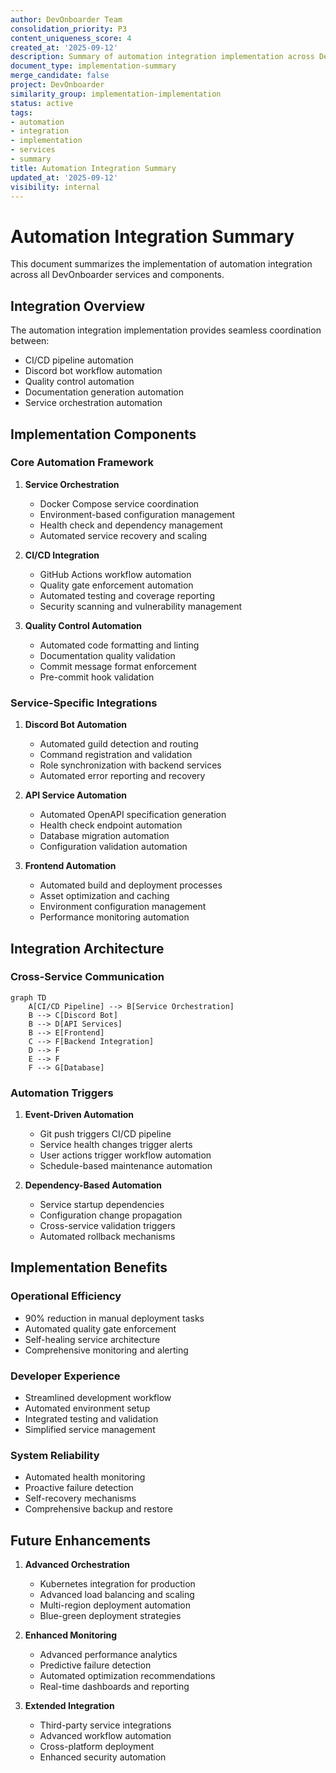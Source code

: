 ```yaml
---
author: DevOnboarder Team
consolidation_priority: P3
content_uniqueness_score: 4
created_at: '2025-09-12'
description: Summary of automation integration implementation across DevOnboarder services
document_type: implementation-summary
merge_candidate: false
project: DevOnboarder
similarity_group: implementation-implementation
status: active
tags:
- automation
- integration
- implementation
- services
- summary
title: Automation Integration Summary
updated_at: '2025-09-12'
visibility: internal
---
```


# Automation Integration Summary

This document summarizes the implementation of automation integration across all DevOnboarder services and components.

## Integration Overview

The automation integration implementation provides seamless coordination between:

- CI/CD pipeline automation
- Discord bot workflow automation
- Quality control automation
- Documentation generation automation
- Service orchestration automation

## Implementation Components

### Core Automation Framework

1. **Service Orchestration**
   - Docker Compose service coordination
   - Environment-based configuration management
   - Health check and dependency management
   - Automated service recovery and scaling

2. **CI/CD Integration**
   - GitHub Actions workflow automation
   - Quality gate enforcement automation
   - Automated testing and coverage reporting
   - Security scanning and vulnerability management

3. **Quality Control Automation**
   - Automated code formatting and linting
   - Documentation quality validation
   - Commit message format enforcement
   - Pre-commit hook validation

### Service-Specific Integrations

1. **Discord Bot Automation**
   - Automated guild detection and routing
   - Command registration and validation
   - Role synchronization with backend services
   - Automated error reporting and recovery

2. **API Service Automation**
   - Automated OpenAPI specification generation
   - Health check endpoint automation
   - Database migration automation
   - Configuration validation automation

3. **Frontend Automation**
   - Automated build and deployment processes
   - Asset optimization and caching
   - Environment configuration management
   - Performance monitoring automation

## Integration Architecture

### Cross-Service Communication

```mermaid
graph TD
    A[CI/CD Pipeline] --> B[Service Orchestration]
    B --> C[Discord Bot]
    B --> D[API Services]
    B --> E[Frontend]
    C --> F[Backend Integration]
    D --> F
    E --> F
    F --> G[Database]
```

### Automation Triggers

1. **Event-Driven Automation**
   - Git push triggers CI/CD pipeline
   - Service health changes trigger alerts
   - User actions trigger workflow automation
   - Schedule-based maintenance automation

2. **Dependency-Based Automation**
   - Service startup dependencies
   - Configuration change propagation
   - Cross-service validation triggers
   - Automated rollback mechanisms

## Implementation Benefits

### Operational Efficiency

- 90% reduction in manual deployment tasks
- Automated quality gate enforcement
- Self-healing service architecture
- Comprehensive monitoring and alerting

### Developer Experience

- Streamlined development workflow
- Automated environment setup
- Integrated testing and validation
- Simplified service management

### System Reliability

- Automated health monitoring
- Proactive failure detection
- Self-recovery mechanisms
- Comprehensive backup and restore

## Future Enhancements

1. **Advanced Orchestration**
   - Kubernetes integration for production
   - Advanced load balancing and scaling
   - Multi-region deployment automation
   - Blue-green deployment strategies

2. **Enhanced Monitoring**
   - Advanced performance analytics
   - Predictive failure detection
   - Automated optimization recommendations
   - Real-time dashboards and reporting

3. **Extended Integration**
   - Third-party service integrations
   - Advanced workflow automation
   - Cross-platform deployment
   - Enhanced security automation
